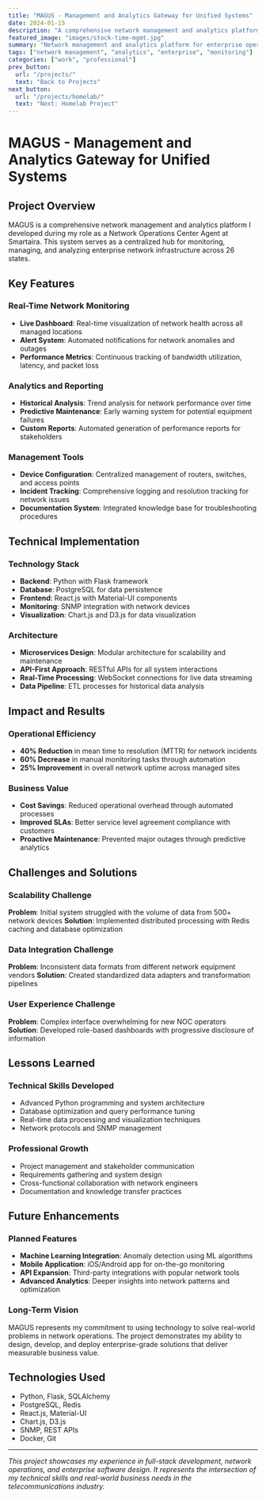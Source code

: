 ```yaml
---
title: "MAGUS - Management and Analytics Gateway for Unified Systems"
date: 2024-01-15
description: "A comprehensive network management and analytics platform developed for enterprise network operations."
featured_image: "images/stock-time-mgmt.jpg"
summary: "Network management and analytics platform for enterprise operations."
tags: ["network management", "analytics", "enterprise", "monitoring"]
categories: ["work", "professional"]
prev_button:
  url: "/projects/"
  text: "Back to Projects"
next_button:
  url: "/projects/homelab/"
  text: "Next: Homelab Project"
---
```


# MAGUS - Management and Analytics Gateway for Unified Systems

## Project Overview

MAGUS is a comprehensive network management and analytics platform I developed during my role as a Network Operations Center Agent at Smartaira. This system serves as a centralized hub for monitoring, managing, and analyzing enterprise network infrastructure across 26 states.

## Key Features

### Real-Time Network Monitoring
- **Live Dashboard**: Real-time visualization of network health across all managed locations
- **Alert System**: Automated notifications for network anomalies and outages
- **Performance Metrics**: Continuous tracking of bandwidth utilization, latency, and packet loss

### Analytics and Reporting
- **Historical Analysis**: Trend analysis for network performance over time
- **Predictive Maintenance**: Early warning system for potential equipment failures
- **Custom Reports**: Automated generation of performance reports for stakeholders

### Management Tools
- **Device Configuration**: Centralized management of routers, switches, and access points
- **Incident Tracking**: Comprehensive logging and resolution tracking for network issues
- **Documentation System**: Integrated knowledge base for troubleshooting procedures

## Technical Implementation

### Technology Stack
- **Backend**: Python with Flask framework
- **Database**: PostgreSQL for data persistence
- **Frontend**: React.js with Material-UI components
- **Monitoring**: SNMP integration with network devices
- **Visualization**: Chart.js and D3.js for data visualization

### Architecture
- **Microservices Design**: Modular architecture for scalability and maintenance
- **API-First Approach**: RESTful APIs for all system interactions
- **Real-Time Processing**: WebSocket connections for live data streaming
- **Data Pipeline**: ETL processes for historical data analysis

## Impact and Results

### Operational Efficiency
- **40% Reduction** in mean time to resolution (MTTR) for network incidents
- **60% Decrease** in manual monitoring tasks through automation
- **25% Improvement** in overall network uptime across managed sites

### Business Value
- **Cost Savings**: Reduced operational overhead through automated processes
- **Improved SLAs**: Better service level agreement compliance with customers
- **Proactive Maintenance**: Prevented major outages through predictive analytics

## Challenges and Solutions

### Scalability Challenge
**Problem**: Initial system struggled with the volume of data from 500+ network devices
**Solution**: Implemented distributed processing with Redis caching and database optimization

### Data Integration Challenge
**Problem**: Inconsistent data formats from different network equipment vendors
**Solution**: Created standardized data adapters and transformation pipelines

### User Experience Challenge
**Problem**: Complex interface overwhelming for new NOC operators
**Solution**: Developed role-based dashboards with progressive disclosure of information

## Lessons Learned

### Technical Skills Developed
- Advanced Python programming and system architecture
- Database optimization and query performance tuning
- Real-time data processing and visualization techniques
- Network protocols and SNMP management

### Professional Growth
- Project management and stakeholder communication
- Requirements gathering and system design
- Cross-functional collaboration with network engineers
- Documentation and knowledge transfer practices

## Future Enhancements

### Planned Features
- **Machine Learning Integration**: Anomaly detection using ML algorithms
- **Mobile Application**: iOS/Android app for on-the-go monitoring
- **API Expansion**: Third-party integrations with popular network tools
- **Advanced Analytics**: Deeper insights into network patterns and optimization

### Long-Term Vision
MAGUS represents my commitment to using technology to solve real-world problems in network operations. The project demonstrates my ability to design, develop, and deploy enterprise-grade solutions that deliver measurable business value.

## Technologies Used

- Python, Flask, SQLAlchemy
- PostgreSQL, Redis
- React.js, Material-UI
- Chart.js, D3.js
- SNMP, REST APIs
- Docker, Git

---

*This project showcases my experience in full-stack development, network operations, and enterprise software design. It represents the intersection of my technical skills and real-world business needs in the telecommunications industry.*



